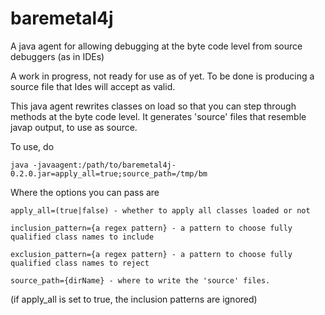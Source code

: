 # baremetal4j
A java agent for allowing debugging at the byte code level from source debuggers (as in IDEs)

A work in progress, not ready for use as of yet. To be done is producing a source file that Ides will accept as valid. 

This java agent rewrites classes on load so that you can step through methods at the byte code level. 
It generates 'source' files that resemble javap output, to use as source.

To use, do

    java -javaagent:/path/to/baremetal4j-0.2.0.jar=apply_all=true;source_path=/tmp/bm

Where the options you can pass are

    apply_all=(true|false) - whether to apply all classes loaded or not
    
    inclusion_pattern={a regex pattern} - a pattern to choose fully qualified class names to include
    
    exclusion_pattern={a regex pattern} - a pattern to choose fully qualified class names to reject
    
    source_path={dirName} - where to write the 'source' files.
    
    
(if apply_all is set to true, the inclusion patterns are ignored)
